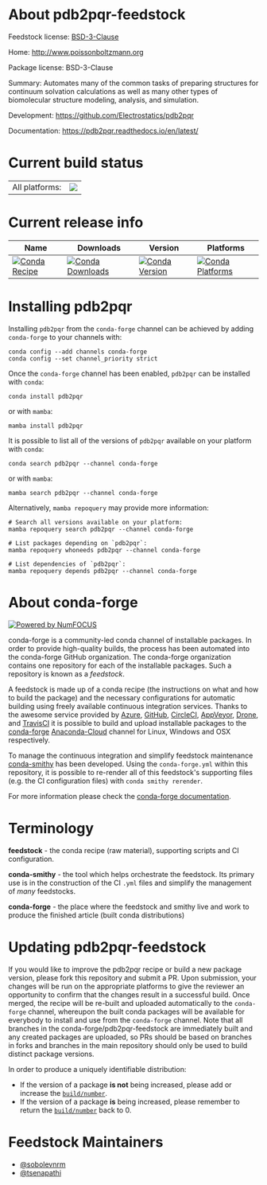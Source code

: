 About pdb2pqr-feedstock
=======================

Feedstock license: [BSD-3-Clause](https://github.com/conda-forge/pdb2pqr-feedstock/blob/main/LICENSE.txt)

Home: http://www.poissonboltzmann.org

Package license: BSD-3-Clause

Summary: Automates many of the common tasks of preparing structures for continuum solvation calculations as well as many other types of biomolecular structure modeling, analysis, and simulation.

Development: https://github.com/Electrostatics/pdb2pqr

Documentation: https://pdb2pqr.readthedocs.io/en/latest/

Current build status
====================


<table><tr><td>All platforms:</td>
    <td>
      <a href="https://dev.azure.com/conda-forge/feedstock-builds/_build/latest?definitionId=11521&branchName=main">
        <img src="https://dev.azure.com/conda-forge/feedstock-builds/_apis/build/status/pdb2pqr-feedstock?branchName=main">
      </a>
    </td>
  </tr>
</table>

Current release info
====================

| Name | Downloads | Version | Platforms |
| --- | --- | --- | --- |
| [![Conda Recipe](https://img.shields.io/badge/recipe-pdb2pqr-green.svg)](https://anaconda.org/conda-forge/pdb2pqr) | [![Conda Downloads](https://img.shields.io/conda/dn/conda-forge/pdb2pqr.svg)](https://anaconda.org/conda-forge/pdb2pqr) | [![Conda Version](https://img.shields.io/conda/vn/conda-forge/pdb2pqr.svg)](https://anaconda.org/conda-forge/pdb2pqr) | [![Conda Platforms](https://img.shields.io/conda/pn/conda-forge/pdb2pqr.svg)](https://anaconda.org/conda-forge/pdb2pqr) |

Installing pdb2pqr
==================

Installing `pdb2pqr` from the `conda-forge` channel can be achieved by adding `conda-forge` to your channels with:

```
conda config --add channels conda-forge
conda config --set channel_priority strict
```

Once the `conda-forge` channel has been enabled, `pdb2pqr` can be installed with `conda`:

```
conda install pdb2pqr
```

or with `mamba`:

```
mamba install pdb2pqr
```

It is possible to list all of the versions of `pdb2pqr` available on your platform with `conda`:

```
conda search pdb2pqr --channel conda-forge
```

or with `mamba`:

```
mamba search pdb2pqr --channel conda-forge
```

Alternatively, `mamba repoquery` may provide more information:

```
# Search all versions available on your platform:
mamba repoquery search pdb2pqr --channel conda-forge

# List packages depending on `pdb2pqr`:
mamba repoquery whoneeds pdb2pqr --channel conda-forge

# List dependencies of `pdb2pqr`:
mamba repoquery depends pdb2pqr --channel conda-forge
```


About conda-forge
=================

[![Powered by
NumFOCUS](https://img.shields.io/badge/powered%20by-NumFOCUS-orange.svg?style=flat&colorA=E1523D&colorB=007D8A)](https://numfocus.org)

conda-forge is a community-led conda channel of installable packages.
In order to provide high-quality builds, the process has been automated into the
conda-forge GitHub organization. The conda-forge organization contains one repository
for each of the installable packages. Such a repository is known as a *feedstock*.

A feedstock is made up of a conda recipe (the instructions on what and how to build
the package) and the necessary configurations for automatic building using freely
available continuous integration services. Thanks to the awesome service provided by
[Azure](https://azure.microsoft.com/en-us/services/devops/), [GitHub](https://github.com/),
[CircleCI](https://circleci.com/), [AppVeyor](https://www.appveyor.com/),
[Drone](https://cloud.drone.io/welcome), and [TravisCI](https://travis-ci.com/)
it is possible to build and upload installable packages to the
[conda-forge](https://anaconda.org/conda-forge) [Anaconda-Cloud](https://anaconda.org/)
channel for Linux, Windows and OSX respectively.

To manage the continuous integration and simplify feedstock maintenance
[conda-smithy](https://github.com/conda-forge/conda-smithy) has been developed.
Using the ``conda-forge.yml`` within this repository, it is possible to re-render all of
this feedstock's supporting files (e.g. the CI configuration files) with ``conda smithy rerender``.

For more information please check the [conda-forge documentation](https://conda-forge.org/docs/).

Terminology
===========

**feedstock** - the conda recipe (raw material), supporting scripts and CI configuration.

**conda-smithy** - the tool which helps orchestrate the feedstock.
                   Its primary use is in the construction of the CI ``.yml`` files
                   and simplify the management of *many* feedstocks.

**conda-forge** - the place where the feedstock and smithy live and work to
                  produce the finished article (built conda distributions)


Updating pdb2pqr-feedstock
==========================

If you would like to improve the pdb2pqr recipe or build a new
package version, please fork this repository and submit a PR. Upon submission,
your changes will be run on the appropriate platforms to give the reviewer an
opportunity to confirm that the changes result in a successful build. Once
merged, the recipe will be re-built and uploaded automatically to the
`conda-forge` channel, whereupon the built conda packages will be available for
everybody to install and use from the `conda-forge` channel.
Note that all branches in the conda-forge/pdb2pqr-feedstock are
immediately built and any created packages are uploaded, so PRs should be based
on branches in forks and branches in the main repository should only be used to
build distinct package versions.

In order to produce a uniquely identifiable distribution:
 * If the version of a package **is not** being increased, please add or increase
   the [``build/number``](https://docs.conda.io/projects/conda-build/en/latest/resources/define-metadata.html#build-number-and-string).
 * If the version of a package **is** being increased, please remember to return
   the [``build/number``](https://docs.conda.io/projects/conda-build/en/latest/resources/define-metadata.html#build-number-and-string)
   back to 0.

Feedstock Maintainers
=====================

* [@sobolevnrm](https://github.com/sobolevnrm/)
* [@tsenapathi](https://github.com/tsenapathi/)

